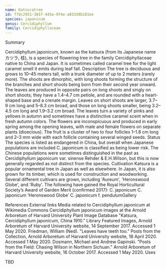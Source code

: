 ```yaml
---
name: Katsuratree
id: f7dc2951-381f-445a-974e-a83330b181ee
species: japonicum
genus: Cercidiphyllum
family: Cercidiphyllaceae
---
```

Summary



Cercidiphyllum japonicum, known as the katsura (from its Japanese name カツラ, 桂), is a species of flowering tree in the family Cercidiphyllaceae native to China and Japan. It is sometimes called caramel tree for the light caramel smell it emits during leaf fall.
Description
The tree is deciduous and grows to 10–45 meters tall, with a trunk diameter of up to 2 meters (rarely more).
The shoots are dimorphic, with long shoots forming the structure of the branches and short shoots being born from their second year onward. The leaves are produced in opposite pairs on long shoots and singly on short shoots; they have a 1.4–4.7 cm petiole, and are rounded with a heart-shaped base and a crenate margin. Leaves on short shoots are larger, 3.7–9 cm long and 5–8.3 cm broad, and those on long shoots smaller, being 3.2–4.5 cm long and 1.9–3.2 cm broad. The leaves turn a variety of pinks and yellows in autumn and sometimes have a distinctive caramel scent when in fresh autumn colors. The flowers are inconspicuous and produced in early spring among the opening leaves, with male and female flowers on separate plants (dioecious). The fruit is a cluster of two to four follicles 1–1.8 cm long and 2–3 mm wide with each follicle containing several winged seeds.
Status
The species is listed as endangered in China, but overall when Japanese populations are included C. japonicum is classified as being lower risk. The Chinese populations were sometimes distinguished in the past as Cercidiphyllum japonicum var. sinense Rehder & E.H.Wilson, but this is now generally regarded as not distinct from the species.
Cultivation
Katsura is a popular ornamental tree in Japan as well as elsewhere. In Japan, it is also grown for its timber, which is used for construction and woodworking.
Several different cultivars are grown, including 'Aureum', 'Heronswood Globe', and 'Ruby'. The following have gained the Royal Horticultural Society’s Award of Garden Merit (confirmed 2017):
C. japonicum
C. japonicum ‘Heronswood Globe’
C. japonicum f. pendulumGallery






References
External links
 Media related to Cercidiphyllum japonicum at Wikimedia Commons
Cercidiphyllum japonicum images at the Arnold Arboretum of Harvard University Plant Image Database
"Katsura, Cercidiphyllum japonicum, China 1910." Library Featured Images, Arnold Arboretum of Harvard University website, 14 September 2017. Accessed 1 May 2020.
Friedman, William (Ned). "Leaves have teeth too." Posts from the Collection, Arnold Arboretum of Harvard University website, 18 April 2020. Accessed 1 May 2020.
Dosmann, Michael and Andrew Gapinski. "Posts from the Field: Chasing Wilson in Northern Sichuan." Arnold Arboretum of Harvard University website, 16 October 2017. Accessed 1 May 2020.
Uses

TBD
